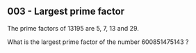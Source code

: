003 - Largest prime factor
--------------------------

The prime factors of 13195 are 5, 7, 13 and 29.

What is the largest prime factor of the number 600851475143 ?

